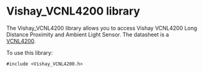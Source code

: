# Vishay_VCNL4200 library

The Vishay_VCNL4200 library allows you to access Vishay VCNL4200 Long Distance Proximity and Ambient Light Sensor. The datasheet is a [VCNL4200](https://www.vishay.com/docs/84430/vcnl4200.pdf).

To use this library:

```
#include <Vishay_VCNL4200.h>
```
